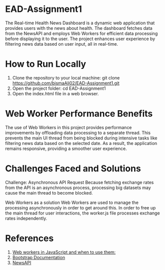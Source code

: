 # EAD-Assignment1
The Real-time Health News Dashboard is a dynamic web application that provides users with the news about health. The dashboard fetches data from the NewsAPI  and employs Web Workers for efficient data processing before displaying it to the user. The project enhances user experience by filtering news data based on user input, all in real-time.
# How to Run Locally
1. Clone the repository to your local machine:
       git clone https://github.com/bismaAli02/EAD-Assignment1.git
2. Open the project folder:
       cd EAD-Assignment1
3. Open the index.html file in a web browser.
# Web Worker Performance Benefits
The use of Web Workers in this project provides performance improvements by offloading data processing to a separate thread. This prevents the main UI thread from being blocked during intensive tasks like filtering news data based on the selected date. As a result, the application remains responsive, providing a smoother user experience.
# Challenges Faced and Solutions
Challenge: Asynchronous API Request
Because fetching exchange rates from the API is an asynchronous process, processing big datasets may cause the main thread to become blocked.

Web Workers as a solution
Web Workers are used to manage the processing asynchronously in order to get around this. In order to free up the main thread for user interactions, the worker.js file processes exchange rates independently.

# References
1. [Web workers in JavaScript and when to use them:](https://benestudio.co/web-workers)
2. [Bootstrap Documentation](https://getbootstrap.com/docs/5.3/getting-started/introduction/)
3. [NewsAPI](https://saurav.tech/NewsAPI)
